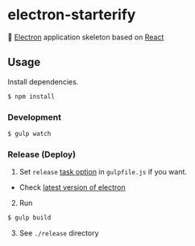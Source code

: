 # electron-starterify

:electric_plug: [Electron][electron] application skeleton based on [React][react]


## Usage

Install dependencies.

```sh
$ npm install
```

### Development

```sh
$ gulp watch
```

### Release (Deploy)

1. Set `release` [task option][opt] in `gulpfile.js` if you want.
  - Check [latest version of electron][latest]

2. Run
  ```sh
  $ gulp build
  ```

3. See `./release` directory


[electron]: http://electron.atom.io/
[react]: http://facebook.github.io/react/
[latest]: https://github.com/atom/electron/releases/latest
[opt]: https://github.com/mainyaa/gulp-electron#options
